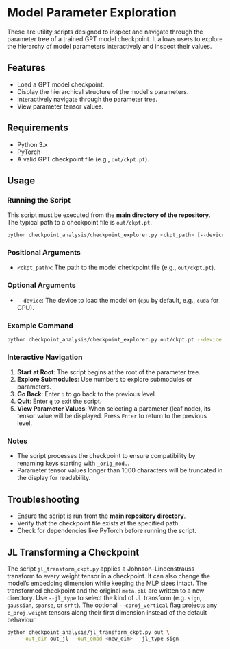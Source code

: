 # Model Parameter Exploration

These are utility scripts designed to inspect and navigate through the parameter
tree of a trained GPT model checkpoint. It allows users to explore the hierarchy
of model parameters interactively and inspect their values.

## Features

- Load a GPT model checkpoint.
- Display the hierarchical structure of the model's parameters.
- Interactively navigate through the parameter tree.
- View parameter tensor values.

## Requirements

- Python 3.x
- PyTorch
- A valid GPT checkpoint file (e.g., `out/ckpt.pt`).

## Usage

### Running the Script

This script must be executed from the **main directory of the repository**. The
typical path to a checkpoint file is `out/ckpt.pt`.

```bash
python checkpoint_analysis/checkpoint_explorer.py <ckpt_path> [--device <device>]
```

### Positional Arguments

- `<ckpt_path>`: The path to the model checkpoint file (e.g., `out/ckpt.pt`).

### Optional Arguments

- `--device`: The device to load the model on (`cpu` by default, e.g., `cuda` for GPU).

### Example Command

```bash
python checkpoint_analysis/checkpoint_explorer.py out/ckpt.pt --device cuda
```

### Interactive Navigation

1. **Start at Root**: The script begins at the root of the parameter tree.
2. **Explore Submodules**: Use numbers to explore submodules or parameters.
3. **Go Back**: Enter `b` to go back to the previous level.
4. **Quit**: Enter `q` to exit the script.
5. **View Parameter Values**: When selecting a parameter (leaf node), its tensor value will be displayed. Press `Enter` to return to the previous level.

### Notes

- The script processes the checkpoint to ensure compatibility by renaming keys starting with `_orig_mod.`.
- Parameter tensor values longer than 1000 characters will be truncated in the display for readability.

## Troubleshooting

- Ensure the script is run from the **main repository directory**.
- Verify that the checkpoint file exists at the specified path.
- Check for dependencies like PyTorch before running the script.

## JL Transforming a Checkpoint

The script `jl_transform_ckpt.py` applies a Johnson–Lindenstrauss transform to
every weight tensor in a checkpoint. It can also change the model’s embedding
dimension while keeping the MLP sizes intact. The transformed checkpoint and the
original `meta.pkl` are written to a new directory. Use `--jl_type` to select the
kind of JL transform (e.g. `sign`, `gaussian`, `sparse`, or `srht`).
The optional `--cproj_vertical` flag projects any `c_proj.weight` tensors along
their first dimension instead of the default behaviour.

```bash
python checkpoint_analysis/jl_transform_ckpt.py out \
    --out_dir out_jl --out_embd <new_dim> --jl_type sign
```


